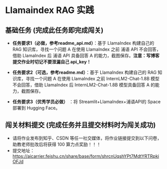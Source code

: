 # Llamaindex RAG 实践

## 基础任务 (完成此任务即完成闯关)

- **任务要求1（必做，参考readme_api.md）**：基于 LlamaIndex 构建自己的 RAG 知识库，寻找一个问题 A 在使用 LlamaIndex 之前 浦语 API 不会回答，借助 LlamaIndex 后 浦语 API 具备回答 A 的能力，截图保存。**注意：写博客提交作业时切记不要泄漏自己 api_key！**

- **任务要求2（可选，参考readme.md）**：基于 LlamaIndex 构建自己的 RAG 知识库，寻找一个问题 A 在使用 LlamaIndex 之前 InternLM2-Chat-1.8B 模型不会回答，借助 LlamaIndex 后 InternLM2-Chat-1.8B 模型具备回答 A 的能力，截图保存。
- **任务要求3（优秀学员必做）** ：将 Streamlit+LlamaIndex+浦语API的 Space 部署到 Hugging Face。

## 闯关材料提交 (完成任务并且提交材料时为闯关成功)

- 请将作业发布到知乎、CSDN 等任一社交媒体，将作业链接提交到以下问卷，助教老师批改后将获得 100 算力点奖励！！！
- 提交地址：https://aicarrier.feishu.cn/share/base/form/shrcnUqshYPt7MdtYRTRpkiOFJd
